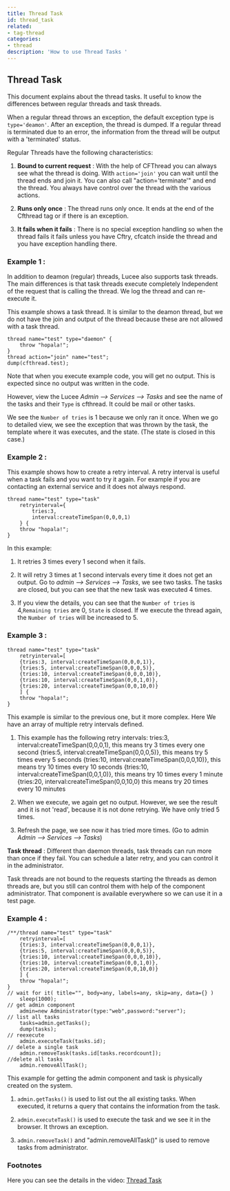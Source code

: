 ```yaml
---
title: Thread Task
id: thread_task
related:
- tag-thread
categories:
- thread
description: 'How to use Thread Tasks '
---
```


## Thread Task ##

This document explains about the thread tasks. It useful to know the differences between regular threads and task threads.

When a regular thread throws an exception, the default exception type is ``type='deamon'``. After an exception, the thread is dumped. If a regular thread is terminated due to an error, the information from the thread will be output with a 'terminated' status.

Regular Threads have the following characteristics:

1) **Bound to current request** : With the help of CFThread you can always see what the thread is doing. With ``action='join'`` you can wait until the thread ends and join it. You can also call "action='terminate'" and end the thread. You always have control over the thread with the various actions.

2) **Runs only once** : The thread runs only once. It ends at the end of the Cfthread tag or if there is an exception.

3) **It fails when it fails** : There is no special exception handling so when the thread fails it fails unless you have Cftry, cfcatch inside the thread and you have exception handling there.

### Example 1 : ###

In addition to deamon (regular) threads, Lucee also supports task threads. The main differences is that task threads execute completely Independent of the request that is calling the thread. We log the thread and can re-execute it.

This example shows a task thread. It is similar to the deamon thread, but we do not have the join and output of the thread because these are not allowed with a task thread.

```luceescript
thread name="test" type="daemon" {
	throw "hopala!";
}
thread action="join" name="test";
dump(cfthread.test);
```

Note that when you execute example code, you will get no output. This is expected since no output was written in the code.

However, view the Lucee _Admin --> Services --> Tasks_ and see the name of the tasks and their ``Type`` is cfthread. It could be mail or other tasks.

We see the ``Number of tries`` is 1 because we only ran it once. When we go to detailed view, we see the exception that was thrown by the task, the template where it was executes, and the state. (The state is closed in this case.)

### Example 2 : ###

This example shows how to create a retry interval. A retry interval is useful when a task fails and you want to try it again. For example if you are contacting an external service and it does not always respond.

```luceescript
thread name="test" type="task"
	retryinterval={
		tries:3,
		interval:createTimeSpan(0,0,0,1)
	} {
	throw "hopala!";
}
```

In this example:

1) It retries 3 times every 1 second when it fails.

2) It will retry 3 times at 1 second intervals every time it does not get an output. Go to _admin --> Services --> Tasks_, we see two tasks. The tasks are closed, but you can see that the new task was executed 4 times.

3) If you view the details, you can see that the ``Number of tries`` is 4,``Remaining tries`` are 0, ``State`` is closed. If we execute the thread again, the ``Number of tries`` will be increased to 5.

### Example 3 : ###

```luceescript
thread name="test" type="task"
	retryinterval=[
	{tries:3, interval:createTimeSpan(0,0,0,1)},
	{tries:5, interval:createTimeSpan(0,0,0,5)},
	{tries:10, interval:createTimeSpan(0,0,0,10)},
	{tries:10, interval:createTimeSpan(0,0,1,0)},
	{tries:20, interval:createTimeSpan(0,0,10,0)}
	] {
	throw "hopala!";
}
```

This example is similar to the previous one, but it more complex. Here We have an array of multiple retry intervals defined.

1) This example has the following retry intervals:
	tries:3, interval:createTimeSpan(0,0,0,1), this means try 3 times every one second
	{tries:5, interval:createTimeSpan(0,0,0,5)}, this means try 5 times every 5 seconds
	{tries:10, interval:createTimeSpan(0,0,0,10)}, this means try 10 times every 10 seconds
	{tries:10, interval:createTimeSpan(0,0,1,0)}, this means try 10 times every 1 minute
	{tries:20, interval:createTimeSpan(0,0,10,0) this means try 20 times every 10 minutes

2) When we execute, we again get no output. However, we see the result and it is not 'read', because it is not done retrying. We have only tried 5 times.

3) Refresh the page, we see now it has tried more times. (Go to admin _Admin --> Services --> Tasks_)

**Task thread** : Different than daemon threads, task threads can run more than once if they fail. You can schedule a later retry, and you can control it in the administrator.

Task threads are not bound to the requests starting the threads as demon threads are, but you still can control them with help of the component administrator. That component is available everywhere so we can use it in a test page.

### Example 4 : ###

```luceescript
/**/thread name="test" type="task"
	retryinterval=[
	{tries:3, interval:createTimeSpan(0,0,0,1)},
	{tries:5, interval:createTimeSpan(0,0,0,5)},
	{tries:10, interval:createTimeSpan(0,0,0,10)},
	{tries:10, interval:createTimeSpan(0,0,1,0)},
	{tries:20, interval:createTimeSpan(0,0,10,0)}
	] {
	throw "hopala!";
}
// wait for it( title="", body=any, labels=any, skip=any, data={} )
	sleep(1000);
// get admin component
	admin=new Administrator(type:"web",password:"server");
// list all tasks
	tasks=admin.getTasks();
	dump(tasks);
// reexecute
	admin.executeTask(tasks.id);
// delete a single task
	admin.removeTask(tasks.id[tasks.recordcount]);
//delete all tasks
	admin.removeAllTask();
```

This example for getting the admin component and task is physically created on the system.

1) ``admin.getTasks()`` is used to list out the all existing tasks. When executed, it returns a query that contains the information from the task.

2) ``admin.executeTask()`` is used to execute the task and we see it in the browser. It throws an exception.

3) ``admin.removeTask()`` and "admin.removeAllTask()" is used to remove tasks from administrator.

### Footnotes ###

Here you can see the details in the video:
[Thread Task](https://youtu.be/-SUbVWqJRME)
